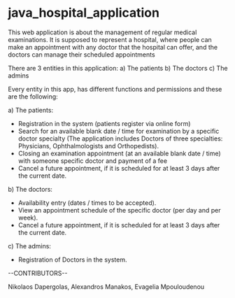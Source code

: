 # java_hospital_application
This web application is about the management of regular medical examinations. It is supposed to represent a hospital, where people can make an appointment with any doctor that the hospital can offer, and the doctors can manage their scheduled appointments

There are 3 entities in this application:
  a) The patients
  b) The doctors
  c) The admins
  
Every entity in this app, has different functions and permissions and these are the following:

a) The patients:
  * Registration in the system (patients register via online form)
  * Search for an available blank date / time for examination by a specific doctor specialty (The application includes Doctors of three specialties:                  Physicians, Ophthalmologists and Orthopedists).
  * Closing an examination appointment (at an available blank date / time) with someone specific doctor and payment of a fee
  * Cancel a future appointment, if it is scheduled for at least 3 days after the current date.

b) The doctors:
  * Availability entry (dates / times to be accepted).
  * View an appointment schedule of the specific doctor (per day and per week).
  * Cancel a future appointment, if it is scheduled for at least 3 days after the current date.

c) The admins:
  * Registration of Doctors in the system.


--CONTRIBUTORS--

Nikolaos Dapergolas, Alexandros Manakos, Evagelia Mpouloudenou
